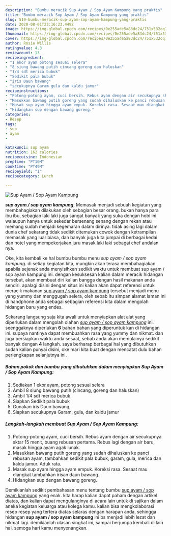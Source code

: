 ```yaml
---
description: "Bumbu meracik Sup Ayam / Sop Ayam Kampung yang praktis"
title: "Bumbu meracik Sup Ayam / Sop Ayam Kampung yang praktis"
slug: 519-bumbu-meracik-sup-ayam-sop-ayam-kampung-yang-praktis
date: 2020-08-01T23:16:23.449Z
image: https://img-global.cpcdn.com/recipes/0e255ade5a83dc24/751x532cq70/sup-ayam-sop-ayam-kampung-foto-resep-utama.jpg
thumbnail: https://img-global.cpcdn.com/recipes/0e255ade5a83dc24/751x532cq70/sup-ayam-sop-ayam-kampung-foto-resep-utama.jpg
cover: https://img-global.cpcdn.com/recipes/0e255ade5a83dc24/751x532cq70/sup-ayam-sop-ayam-kampung-foto-resep-utama.jpg
author: Rosie Willis
ratingvalue: 4.3
reviewcount: 13
recipeingredient:
- "1 ekor ayam potong sesuai selera"
- "8 siung bawang putih cincang goreng dan haluskan"
- "1/4 sdt merica bubuk"
- "Sedikit pala bubuk"
- "iris Daun bawang"
- "secukupnya Garam gula dan kaldu jamur"
recipeinstructions:
- "Potong-potong ayam, cuci bersih. Rebus ayam dengan air secukupnya sktar 15 menit, buang rebusan pertama. Rebus lagi dengan air baru, masak hingga ayam agak lunak."
- "Masukkan bawang putih goreng yang sudah dihaluskan ke panci rebusan ayam, tambahkan sedikit pala bubuk, garam, gula, merica dan kaldu jamur. Aduk rata."
- "Masak sup ayam hingga ayam empuk. Koreksi rasa. Sesaat mau diangkat tambahkan irisan daun bawang."
- "Hidangkan sup dengan bawang goreng."
categories:
- Resep
tags:
- sup
- ayam
- 

katakunci: sup ayam  
nutrition: 162 calories
recipecuisine: Indonesian
preptime: "PT10M"
cooktime: "PT49M"
recipeyield: "1"
recipecategory: Lunch

---
```



![Sup Ayam / Sop Ayam Kampung](https://img-global.cpcdn.com/recipes/0e255ade5a83dc24/751x532cq70/sup-ayam-sop-ayam-kampung-foto-resep-utama.jpg)

<b><i>sup ayam / sop ayam kampung</i></b>, Memasak menjadi sebuah kegiatan yang membahagiakan dilakukan oleh sebagian besar orang. bukan hanya para ibu ibu, sebagian laki laki juga sangat banyak yang suka dengan hobi ini. walaupun hanya untuk sekedar bersenang senang dengan rekan atau memang sudah menjadi kegemaran dalam dirinya. tidak asing lagi dalam dunia chef sekarang tidak sedikit ditemukan cowok dengan ketrampilan memasak yang luar biasa, dan banyak juga kita jumpai di berbagai kedai dan hotel yang mempekerjakan juru masak laki laki sebagai chef andalan nya.



Oke, kita kembali ke hal bumbu bumbu menu <i>sup ayam / sop ayam kampung</i>. di setiap kegiatan kita, mungkin akan terasa membahagiakan apabila sejenak anda menyisihkan sedikit waktu untuk membuat sup ayam / sop ayam kampung ini. dengan kesuksesan kalian dalam meracik hidangan tersebut, akan membuat diri kalian bangga dengan hasil makanan anda sendiri. apalagi disini dengan situs ini kalian akan dapat referensi untuk meracik makanan <u>sup ayam / sop ayam kampung</u> tersebut menjadi menu yang yummy dan menggugah selera, oleh sebab itu simpan alamat laman ini di handphone anda sebagai sebagian referensi kita dalam mengolah hidangan baru yang endes.


Sekarang langsung saja kita awali untuk menyiapkan alat alat yang diperlukan dalam mengolah olahan <u><i>sup ayam / sop ayam kampung</i></u> ini. seenggaknya diperlukan <b>6</b> bahan bahan yang diperuntuk kan di hidangan ini. supaya nantinya dapat membuahkan rasa yang yummy dan nikmat. dan juga persiapkan waktu anda sesaat, sebab anda akan memulainya sedikit banyak dengan <b>4</b> langkah. saya berharap berbagai hal yang dibutuhkan sudah kalian punyai disini, oke mari kita buat dengan mencatat dulu bahan perlengkapan selanjutnya ini.

<!--inarticleads1-->

##### Bahan pokok dan bumbu yang dibutuhkan dalam menyiapkan Sup Ayam / Sop Ayam Kampung:

1. Sediakan 1 ekor ayam, potong sesuai selera
1. Ambil 8 siung bawang putih (cincang, goreng dan haluskan)
1. Ambil 1/4 sdt merica bubuk
1. Siapkan Sedikit pala bubuk
1. Gunakan iris Daun bawang,
1. Siapkan secukupnya Garam, gula, dan kaldu jamur




<!--inarticleads2-->

##### Langkah-langkah membuat Sup Ayam / Sop Ayam Kampung:

1. Potong-potong ayam, cuci bersih. Rebus ayam dengan air secukupnya sktar 15 menit, buang rebusan pertama. Rebus lagi dengan air baru, masak hingga ayam agak lunak.
1. Masukkan bawang putih goreng yang sudah dihaluskan ke panci rebusan ayam, tambahkan sedikit pala bubuk, garam, gula, merica dan kaldu jamur. Aduk rata.
1. Masak sup ayam hingga ayam empuk. Koreksi rasa. Sesaat mau diangkat tambahkan irisan daun bawang.
1. Hidangkan sup dengan bawang goreng.




Demikianlah sedikit pembahasan menu tentang bumbu <u>sup ayam / sop ayam kampung</u> yang enak. kita harap kalian dapat paham dengan artikel diatas, dan kalian dapat mengulanginya di acara lain untuk di sajikan dalam aneka kegiatan keluarga atau kolega kamu. kalian bisa mengkolaborasi resep resep yang tertera diatas selaras dengan harapan anda, sehingga hidangan <b>sup ayam / sop ayam kampung</b> ini bs menjadi lebih lezat dan nikmat lagi. demikianlah ulasan singkat ini, sampai berjumpa kembali di lain hal. semoga hari kamu menyenangkan.
